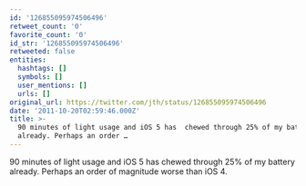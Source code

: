 ```yaml
---
id: '126855095974506496'
retweet_count: '0'
favorite_count: '0'
id_str: '126855095974506496'
retweeted: false
entities:
  hashtags: []
  symbols: []
  user_mentions: []
  urls: []
original_url: https://twitter.com/jth/status/126855095974506496
date: '2011-10-20T02:59:46.000Z'
title: >-
  90 minutes of light usage and iOS 5 has  chewed through 25% of my battery
  already. Perhaps an order …
---
```


90 minutes of light usage and iOS 5 has  chewed through 25% of my battery already. Perhaps an order of magnitude worse than iOS 4.